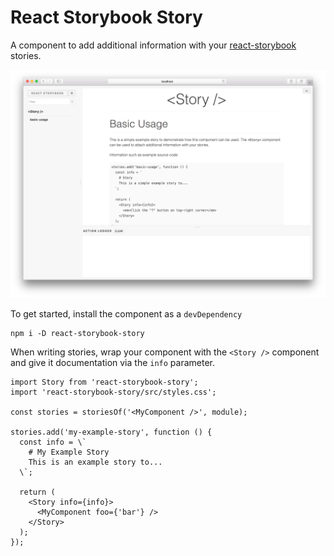 # React Storybook Story

A component to add additional information with your [react-storybook](#) stories.

![React Storybook Screenshot](docs/screenshot.png)

To get started, install the component as a `devDependency`

```shell
npm i -D react-storybook-story
```

When writing stories, wrap your component with the `<Story />` component and give it documentation via the `info` parameter.

```
import Story from 'react-storybook-story';
import 'react-storybook-story/src/styles.css';

const stories = storiesOf('<MyComponent />', module);

stories.add('my-example-story', function () {
  const info = \`
    # My Example Story
    This is an example story to...
  \`;

  return (
    <Story info={info}>
      <MyComponent foo={'bar'} />
    </Story>
  );
});
```

